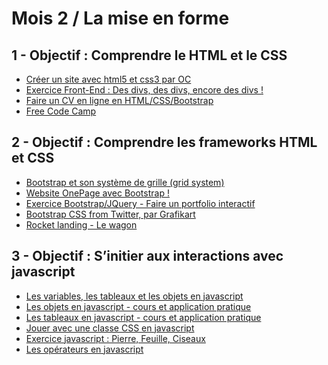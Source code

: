 # Mois 2 / La mise en forme

## 1 - Objectif : Comprendre le HTML et le CSS

* [Créer un site avec html5 et css3 par OC]()
* [Exercice Front-End : Des divs, des divs, encore des divs !]()
* [Faire un CV en ligne en HTML/CSS/Bootstrap]()
* [Free Code Camp]()


## 2 - Objectif : Comprendre les frameworks HTML et CSS

* [Bootstrap et son système de grille (grid system)]()
* [Website OnePage avec Bootstrap !]()
* [Exercice Bootstrap/JQuery - Faire un portfolio interactif]()
* [Bootstrap CSS from Twitter, par Grafikart]()
* [Rocket landing - Le wagon]()

## 3 - Objectif : S’initier aux interactions avec javascript

* [Les variables, les tableaux et les objets en javascript]()
* [Les objets en javascript - cours et application pratique]()
* [Les tableaux en javascript - cours et application pratique]()
* [Jouer avec une classe CSS en javascript]()
* [Exercice javascript : Pierre, Feuille, Ciseaux]()
* [Les opérateurs en javascript]()
